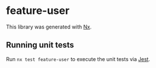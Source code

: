 # feature-user

This library was generated with [Nx](https://nx.dev).

## Running unit tests

Run `nx test feature-user` to execute the unit tests via [Jest](https://jestjs.io).
